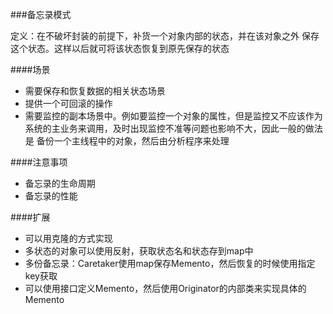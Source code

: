 ###备忘录模式

定义：在不破坏封装的前提下，补货一个对象内部的状态，并在该对象之外
保存这个状态。这样以后就可将该状态恢复到原先保存的状态

####场景
- 需要保存和恢复数据的相关状态场景
- 提供一个可回滚的操作
- 需要监控的副本场景中。例如要监控一个对象的属性，但是监控又不应该作为
  系统的主业务来调用，及时出现监控不准等问题也影响不大，因此一般的做法是
  备份一个主线程中的对象，然后由分析程序来处理

####注意事项
- 备忘录的生命周期
- 备忘录的性能

####扩展
- 可以用克隆的方式实现
- 多状态的对象可以使用反射，获取状态名和状态存到map中
- 多份备忘录：Caretaker使用map保存Memento，然后恢复的时候使用指定key获取
- 可以使用接口定义Memento，然后使用Originator的内部类来实现具体的Memento
